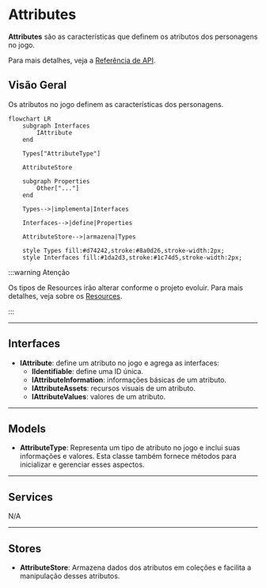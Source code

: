 # Attributes

**Attributes** são as características que definem os atributos dos personagens no jogo.

Para mais detalhes, veja a [Referência de API](../../api/DiceRolling.Attributes.md).

## Visão Geral

Os atributos no jogo definem as características dos personagens.

```mermaid
flowchart LR
    subgraph Interfaces
        IAttribute
    end

    Types["AttributeType"]

    AttributeStore

    subgraph Properties
        Other["..."]
    end

    Types-->|implementa|Interfaces

    Interfaces-->|define|Properties

    AttributeStore-->|armazena|Types

    style Types fill:#d74242,stroke:#8a0d26,stroke-width:2px;
    style Interfaces fill:#1da2d3,stroke:#1c74d5,stroke-width:2px;
```

:::warning Atenção

Os tipos de Resources irão alterar conforme o projeto evoluir. Para mais detalhes, veja sobre os [Resources](../../architecture/00-intro/resources.md).

:::

---

## Interfaces

- **IAttribute**: define um atributo no jogo e agrega as interfaces:
  - **IIdentifiable**: define uma ID única.
  - **IAttributeInformation**: informações básicas de um atributo.
  - **IAttributeAssets**: recursos visuais de um atributo.
  - **IAttributeValues**: valores de um atributo.

---

## Models

- **AttributeType**: Representa um tipo de atributo no jogo e inclui suas informações e valores. Esta classe também fornece métodos para inicializar e gerenciar esses aspectos.

---

## Services

N/A

---

## Stores

- **AttributeStore**: Armazena dados dos atributos em coleções e facilita a manipulação desses atributos.

